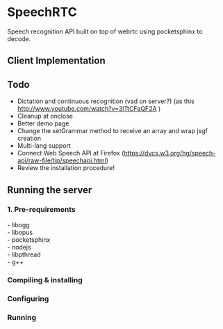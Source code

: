 SpeechRTC
=========

Speech recognition API built on top of webrtc using pocketsphinx to decode. 


<h2>Client Implementation</h2>

<h2>Todo</h2>

- Dictation and continuous recognition (vad on server?) (as this http://www.youtube.com/watch?v=3lTtCFaQF2A ) <br>
- Cleanup at onclose <br>
- Better demo page <br>
- Change the setGrammar method to receive an array and wrap jsgf creation <br>
- Multi-lang support <br>
- Connect Web Speech API at Firefox (https://dvcs.w3.org/hg/speech-api/raw-file/tip/speechapi.html)
- Review the installation procedure! <br>

<h2>Running the server </h2>

<h3> 1. Pre-requirements </h3>
- libogg  <br>
- libopus  <br>
- pocketsphinx <br>
- nodejs  <br>
- libpthread <br>
- g++

<h3> Compiling & installing </h3>

<h3> Configuring </h3>

<h3> Running </h3>
